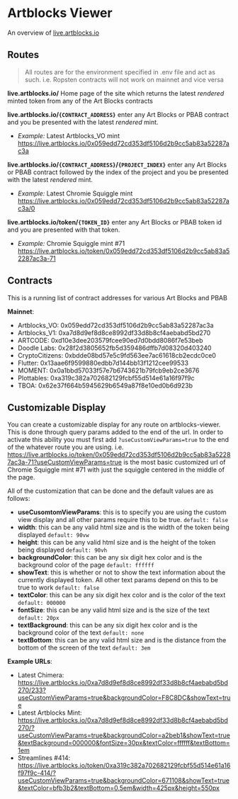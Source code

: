 # Artblocks Viewer
An overview of [live.artblocks.io](https://live.artblocks.io/)

## Routes
>All routes are for the environment specified in .env file and act as such. i.e. Ropsten contracts will not work on mainnet and vice versa

**live.artblocks.io/**
Home page of the site which returns the latest *rendered* minted token from any of the Art Blocks contracts  

**live.artblocks.io/`{CONTRACT_ADDRESS}`** enter any Art Blocks or PBAB contract and you be presented with the latest *rendered* mint.  
+ *Example:* Latest Artblocks_VO mint https://live.artblocks.io/0x059edd72cd353df5106d2b9cc5ab83a52287ac3a

**live.artblocks.io/`{CONTRACT_ADDRESS}`/`{PROJECT_INDEX}`** enter any Art Blocks or PBAB contract followed by the index of the project and you be presented with the latest *rendered* mint.   
+ *Example:* Latest Chromie Squiggle mint https://live.artblocks.io/0x059edd72cd353df5106d2b9cc5ab83a52287ac3a/0

**live.artblocks.io/token/`{TOKEN_ID}`** enter any Art Blocks or PBAB token id and you are presented with that token.   
+ *Example:* Chromie Squiggle mint #71 https://live.artblocks.io/token/0x059edd72cd353df5106d2b9cc5ab83a52287ac3a-71

## Contracts
This is a running list of contract addresses for various Art Blocks and PBAB

**Mainnet**:
+ Artblocks_VO: 0x059edd72cd353df5106d2b9cc5ab83a52287ac3a
+ Artblocks_V1: 0xa7d8d9ef8d8ce8992df33d8b8cf4aebabd5bd270
+ ARTCODE: 0xd10e3dee203579fcee90ed7d0bdd8086f7e53beb
+ Doodle Labs: 0x28f2d3805652fb5d359486dffb7d08320d403240
+ CryptoCitizens: 0xbdde08bd57e5c9fd563ee7ac61618cb2ecdc0ce0
+ Flutter: 0x13aae6f9599880edbb7d144bb13f1212cee99533
+ MOMENT: 0x0a1bbd57033f57e7b6743621b79fcb9eb2ce3676
+ Plottables: 0xa319c382a702682129fcbf55d514e61a16f97f9c
+ TBOA: 0x62e37f664b5945629b6549a87f8e10ed0b6d923b

## Customizable Display
You can create a customizable display for any route on artblocks-viewer. This is done through query params added to the end of the url. In order to activate this ability you must first add `?useCustomViewParams=true` to the end of the whatever route you are using. i.e. https://live.artblocks.io/token/0x059edd72cd353df5106d2b9cc5ab83a52287ac3a-71?useCustomViewParams=true is the most basic customized url of Chromie Squiggle mint #71 with just the squiggle centered in the middle of the page.

All of the customization that can be done and the default values are as follows:

- **useCusomtomViewParams**: this is to specify you are using the custom view display and all other params require this to be true. `default: false`
- **width**: this can be any valid html size and is the width of the token being displayed `default: 90vw`
- **height**: this can be any valid html size and is the height of the token being displayed `default: 90vh`
- **backgroundColor**: this can be any six digit hex color and is the background color of the page `default: ffffff`
- **showText**: this is whether or not to show the text information about the currently displayed token. All other text params depend on this to be true to work `default: false`
- **textColor**: this can be any six digit hex color and is the color of the text `default: 000000`
- **fontSize**: this can be any valid html size and is the size of the text `default: 20px`
- **textBackground**: this can be any six digit hex color and is the background color of the text `default: none`
- **textBottom**: this can be any valid html size and is the distance from the bottom of the screen of the text `default: 3em`

**Example URLs**:
- Latest Chimera: https://live.artblocks.io/0xa7d8d9ef8d8ce8992df33d8b8cf4aebabd5bd270/233?useCustomViewParams=true&backgroundColor=F8C8DC&showText=true
- Latest Artblocks Mint: https://live.artblocks.io/0xa7d8d9ef8d8ce8992df33d8b8cf4aebabd5bd270/?useCustomViewParams=true&backgroundColor=a2beb1&showText=true&textBackground=000000&fontSize=30px&textColor=ffffff&textBottom=1em
- Streamlines #414: https://live.artblocks.io/token/0xa319c382a702682129fcbf55d514e61a16f97f9c-414/?useCustomViewParams=true&backgroundColor=671108&showText=true&textColor=bfb3b2&textBottom=0.5em&width=425px&height=550px


